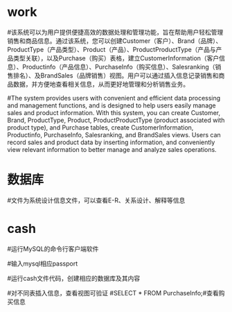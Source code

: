 # work

#该系统可以为用户提供便捷高效的数据处理和管理功能，旨在帮助用户轻松管理销售和商品信息。通过该系统，您可以创建Customer（客户）、Brand（品牌）、ProductType（产品类型）、Product（产品）、ProductProductType（产品与产品类型关联），以及Purchase（购买）表格，建立CustomerInformation（客户信息）、Productinfo（产品信息）、PurchaseInfo（购买信息）、Salesranking（销售排名）、及BrandSales（品牌销售）视图。用户可以通过插入信息记录销售和商品数据，并方便地查看相关信息，从而更好地管理和分析销售业务。

#The system provides users with convenient and efficient data processing and management functions, and is designed to help users easily manage sales and product information. With this system, you can create Customer, Brand, ProductType, Product, ProductProductType (product associated with product type), and Purchase tables, create CustomerInformation, Productinfo, PurchaseInfo, Salesranking, and BrandSales views. Users can record sales and product data by inserting information, and conveniently view relevant information to better manage and analyze sales operations.

# 数据库
#文件为系统设计信息文件，可以查看E-R、关系设计、解释等信息

# cash
#运行MySQL的命令行客户端软件

#输入mysql相应passport

#运行cash文件代码，创建相应的数据库及其内容


#对不同表插入信息，查看视图可验证
#SELECT * FROM PurchaseInfo;#查看购买信息

